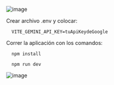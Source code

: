   
![image](https://github.com/juanpablo369/Gemini-pro-vision/assets/52577050/80361b89-5462-4ef9-a780-465ec96a4d4e)


Crear archivo .env y colocar: 

      VITE_GEMINI_API_KEY=tuApiKeydeGoogle

Correr la aplicación con los comandos:


      npm install
  
      npm run dev



![image](https://github.com/juanpablo369/Gemini-pro-vision/assets/52577050/8995294d-d9c6-4a5f-9463-b91a76512e0c)
